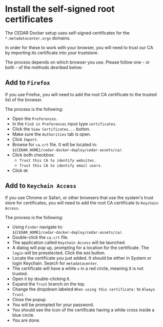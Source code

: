 # Install the self-signed root certificates

The CEDAR Docker setup uses self-signed certificates for the `*.metadatacenter.orgx` domains.

In order for these to work with your browser, you will need to trust our CA by importing its certificate into your truststore.

The process depends on which browser you use. Please follow one - or both - of the methods desribed below:

## Add to `Firefox`
If you use Firefox, you will need to add the root CA certificate to the trusted list of the browser.

The process is the following:

- Open the `Preferences`.
- In the `Find in Preferences` input type `certificates`.
- Click the `View Certificates...` button.
- Make sure the `Authorities` tab is open.
- Click `Import`.
- Browse for `ca.crt` file. It will be located in:<br>`${CEDAR_HOME}/cedar-docker-deploy/cedar-assets/ca/`.
- Click both checkbox:
    - `Trust this CA to identify websites.`
    - `Trust this CA to identify email users.`
- Click `OK`

## Add to `Keychain Access`
If you use Chrome or Safari, or other browsers that use the system's trust store for certificates, you will need to add the root CA certificate to `Keychain Access`.

The process is the following:

* Using `Finder` navigate to:<br>`${CEDAR_HOME}/cedar-docker-deploy/cedar-assets/ca/`.
* Double-click the `ca.crt` file.
* The application called `Keychain Access` will be launched.
* A dialog will pop up, prompting for a location for the certificate. The `login` will be preselected. Click the `Add` button.
* Locate the certificate you just added. It should be either in System or login Keychain. Search for `metadatacenter`.
* The certificate will have a white `x` in a red circle, meaning it is not trusted.
* Open it by double-clicking it.
* Expand the `Trust` branch on the top.
* Change the dropdown labeled `When using this certificate:` to `Always Trust`.
* Close the popup.
* You will be prompted for your password.
* You should see the icon of the certificate having a white cross inside a blue circle.
* You are done.
